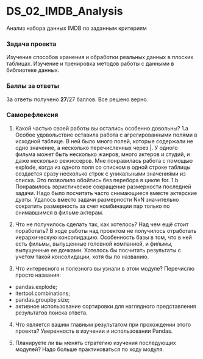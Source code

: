 # DS_02_IMDB_Analysis
Анализ набора данных IMDB по заданным критериям

### Задача проекта
Изучение способов хранения и обработки реальных данных в плоских таблицах. 
Изучение и тренировка методов работы с данными в библиотеке данных. 

### Баллы за ответы
За ответы получено **27**/27 баллов.  Все решено верно. 

### Саморефлексия 

1. Какой частью своей работы вы остались особенно довольны?
1.a Особое удовольствие оставила работа с агрегированными полями в исходной таблице.  В ней было много полей, которые содержали не одно значение, а несколько перечисленных через |.  У одного фильма может быть несколько жанров, много актеров и студий, и даже несколько режиссеров.  Мне понравилась работа с помощью explode, когда из одного поля со списком в одной строке таблицы создается сразу несколько строк с уникальными значениями из списка.  Это позволило обойтись без перебора в цикле for.
1.b Понравилось эвристическое сокращение размерности последней задачи. Надо было посчитать часто снимающиеся вместе актерские дуэты.  Удалось вместо задачи размерности NxN значительно сократить размерность за счет комбинации пар только по снимавшимся в фильме актерам. 

2. Что не получилось сделать так, как хотелось? Над чем ещё стоит поработать?
В ходе работы над проектом не получилось отработать иерархическую консолидацию.  Особенность базы в том, что в ней есть фильмы, выпущенные головной компанией, и фильмы, выпущенные ее дочками.  Хотелось бы посчитать результаты с учетом такой консолидации, хотя бы по названию. 

3. Что интересного и полезного вы узнали в этом модуле?
Перечислю просто названия: 
- pandas.explode;
- itertool.combinations;
- pandas.groupby.size;
- активное использование сортировки для наглядного представления результатов поиска ответа. 

4. Что является вашим главным результатом при прохождении этого проекта?
Уверенность в изучении и использовании Pandas. 

5. Планируете ли вы менять стратегию изучения последующих модулей?
Надо больше практиковаться по ходу модуля. 

